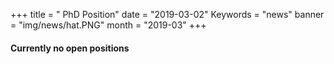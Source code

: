 +++
title = " PhD Position"
date = "2019-03-02"
Keywords = "news"
banner = "img/news/hat.PNG"
month = "2019-03"
+++
<!--more-->


#### Currently no open positions
